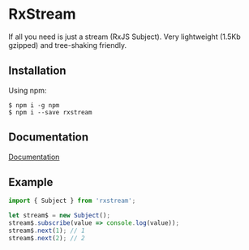 # RxStream

If all you need is just a stream (RxJS Subject). Very lightweight (1.5Kb gzipped) and tree-shaking friendly.

## Installation

Using npm:
```shell
$ npm i -g npm
$ npm i --save rxstream
```

## Documentation
[Documentation](https://rxstream.herokuapp.com/)

## Example
```javascript
import { Subject } from 'rxstream';

let stream$ = new Subject();
stream$.subscribe(value => console.log(value));
stream$.next(1); // 1
stream$.next(2); // 2
```